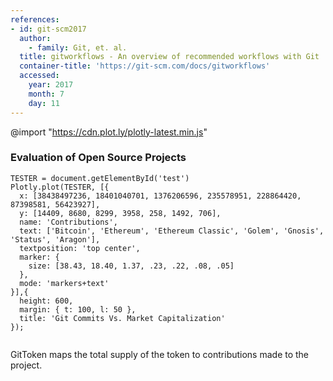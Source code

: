 ```yaml
---
references:
- id: git-scm2017
  author:
    - family: Git, et. al.
  title: gitworkflows - An overview of recommended workflows with Git
  container-title: 'https://git-scm.com/docs/gitworkflows'
  accessed:
    year: 2017
    month: 7
    day: 11
---
```

@import "https://cdn.plot.ly/plotly-latest.min.js"

### Evaluation of Open Source Projects

```{javascript id:"chj51b6znn", element:"<div id='test' style='width:600px;height:250px;margin-bottom:300px'></div>", id:"chj51b78o5"}
TESTER = document.getElementById('test')
Plotly.plot(TESTER, [{
  x: [38438497236, 18401040701, 1376206596, 235578951, 228864420, 87398581, 56423927],
  y: [14409, 8680, 8299, 3958, 258, 1492, 706],
  name: 'Contributions',
  text: ['Bitcoin', 'Ethereum', 'Ethereum Classic', 'Golem', 'Gnosis', 'Status', 'Aragon'],
  textposition: 'top center',
  marker: {
    size: [38.43, 18.40, 1.37, .23, .22, .08, .05]
  },
  mode: 'markers+text'
}],{
  height: 600,
  margin: { t: 100, l: 50 },
  title: 'Git Commits Vs. Market Capitalization'
});


```

GitToken maps the total supply of the token to contributions made to the project.
